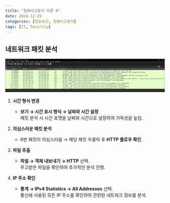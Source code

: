 ```yaml
---
title: "침해사고분석 이론 6"
date: 2024-12-29
categories: [정보보안, 침해사고분석]
tags: [IT, Security]
---
```


## 네트워크 패킷 분석

![](assets/img/정보보안/실습/A_6-1.jpg)

1. **시간 형식 변경**  
   - **보기 → 시간 표시 형식 → 날짜와 시간 설정**  
     패킷 분석 시 시간 포맷을 날짜와 시간으로 설정하여 가독성을 높임.

2. **의심스러운 패킷 분석**  
   - 6번 패킷이 의심스러움 → 해당 패킷 우클릭 후 **HTTP 플로우 확인**.

3. **파일 추출**  
   - **파일 → 객체 내보내기 → HTTP** 선택.  
     주고받은 파일을 확인하여 추가적인 분석 진행.

4. **IP 주소 확인**  
   - **통계 → IPv4 Statistics → All Addresses** 선택.  
     통신에 사용된 모든 IP 주소를 확인하여 관련된 네트워크 정보를 분석.


